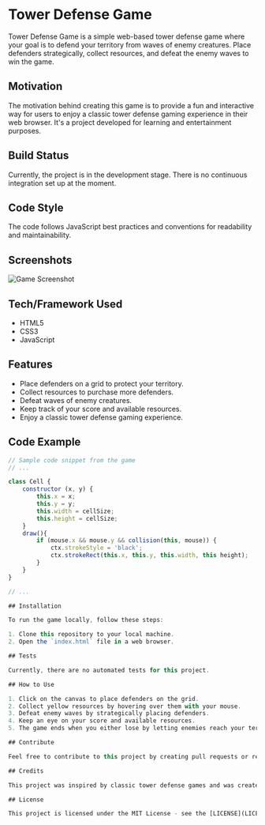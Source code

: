 # Tower Defense Game

Tower Defense Game is a simple web-based tower defense game where your goal is to defend your territory from waves of enemy creatures. Place defenders strategically, collect resources, and defeat the enemy waves to win the game.

## Motivation

The motivation behind creating this game is to provide a fun and interactive way for users to enjoy a classic tower defense gaming experience in their web browser. It's a project developed for learning and entertainment purposes.

## Build Status

Currently, the project is in the development stage. There is no continuous integration set up at the moment.

## Code Style

The code follows JavaScript best practices and conventions for readability and maintainability.

## Screenshots

![Game Screenshot](screenshot.png)

## Tech/Framework Used

- HTML5
- CSS3
- JavaScript

## Features

- Place defenders on a grid to protect your territory.
- Collect resources to purchase more defenders.
- Defeat waves of enemy creatures.
- Keep track of your score and available resources.
- Enjoy a classic tower defense gaming experience.

## Code Example

```javascript
// Sample code snippet from the game
// ...

class Cell {
    constructor (x, y) {
        this.x = x;
        this.y = y;
        this.width = cellSize;
        this.height = cellSize;
    }
    draw(){
        if (mouse.x && mouse.y && collision(this, mouse)) {
            ctx.strokeStyle = 'black';
            ctx.strokeRect(this.x, this.y, this.width, this height);
        }
    }
}

// ...

## Installation

To run the game locally, follow these steps:

1. Clone this repository to your local machine.
2. Open the `index.html` file in a web browser.

## Tests

Currently, there are no automated tests for this project.

## How to Use

1. Click on the canvas to place defenders on the grid.
2. Collect yellow resources by hovering over them with your mouse.
3. Defeat enemy waves by strategically placing defenders.
4. Keep an eye on your score and available resources.
5. The game ends when you either lose by letting enemies reach your territory or win by reaching the required score.

## Contribute

Feel free to contribute to this project by creating pull requests or reporting issues. Please follow the project's code style and make sure to thoroughly test any changes.

## Credits

This project was inspired by classic tower defense games and was created by [Your Name].

## License

This project is licensed under the MIT License - see the [LICENSE](LICENSE) file for details.


